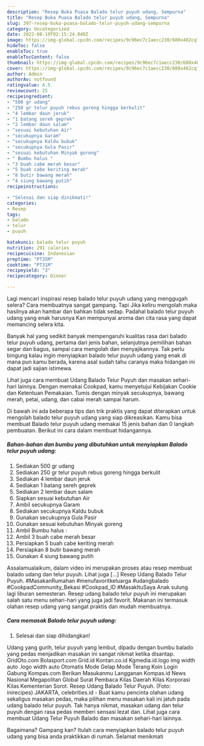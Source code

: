 ```yaml
---
description: "Resep Buka Puasa Balado telur puyuh udang, Sempurna"
title: "Resep Buka Puasa Balado telur puyuh udang, Sempurna"
slug: 397-resep-buka-puasa-balado-telur-puyuh-udang-sempurna
category: Uncategorized
date: 2022-08-19T02:15:24.040Z
image: https://img-global.cpcdn.com/recipes/9c96ec7c1aecc230/680x482cq70/balado-telur-puyuh-udang-foto-resep-utama.jpg
hideToc: false
enableToc: true
enableTocContent: false
thumbnail: https://img-global.cpcdn.com/recipes/9c96ec7c1aecc230/680x482cq70/balado-telur-puyuh-udang-foto-resep-utama.jpg
cover: https://img-global.cpcdn.com/recipes/9c96ec7c1aecc230/680x482cq70/balado-telur-puyuh-udang-foto-resep-utama.jpg
author: Admin
authorAv: notfound
ratingvalue: 4.5
reviewcount: 25
recipeingredient:
- "500 gr udang"
- "250 gr telur puyuh rebus goreng hingga berkulit"
- "4 lembar daun jeruk"
- "1 batang sereh geprek"
- "2 lembar daun salam"
- "sesuai kebutuhan Air"
- "secukupnya Garam"
- "secukupnya Kaldu bubuk"
- "secukupnya Gula Pasir"
- "sesuai kebutuhan Minyak goreng"
- " Bumbu halus "
- "3 buah cabe merah besar"
- "5 buah cabe keriting merah"
- "8 butir bawang merah"
- "4 siung bawang putih"
recipeinstructions:

- "Selesai dan siap dinikmati!"
categories:
- Resep
tags:
- balado
- telur
- puyuh

katakunci: balado telur puyuh 
nutrition: 291 calories
recipecuisine: Indonesian
preptime: "PT35M"
cooktime: "PT31M"
recipeyield: "3"
recipecategory: Dinner

---
```



Lagi mencari inspirasi resep balado telur puyuh udang yang menggugah selera? Cara membuatnya sangat gampang. Tapi Jika keliru mengolah maka hasilnya akan hambar dan bahkan tidak sedap. Padahal balado telur puyuh udang yang enak harusnya Kan mempunyai aroma dan cita rasa yang dapat memancing selera kita.


Banyak hal yang sedikit banyak mempengaruhi kualitas rasa dari balado telur puyuh udang, pertama dari jenis bahan, selanjutnya pemilihan bahan segar dan bagus, sampai cara mengolah dan menyajikannya. Tak perlu bingung kalau ingin menyiapkan balado telur puyuh udang yang enak di mana pun kamu berada, karena asal sudah tahu caranya maka hidangan ini dapat jadi sajian istimewa.

Lihat juga cara membuat Udang Balado Telur Puyuh dan masakan sehari-hari lainnya. Dengan memakai Cookpad, kamu menyetujui Kebijakan Cookie dan Ketentuan Pemakaian. Tumis dengan minyak secukupnya, bawang merah, petai, udang, dan cabai merah sampai harum.


Di bawah ini ada beberapa tips dan trik praktis yang dapat diterapkan untuk mengolah balado telur puyuh udang yang siap dikreasikan. Kamu bisa membuat Balado telur puyuh udang memakai 15 jenis bahan dan 0 langkah pembuatan. Berikut ini cara dalam membuat hidangannya.

<!--inarticleads1-->

##### Bahan-bahan dan bumbu yang dibutuhkan untuk menyiapkan Balado telur puyuh udang:

1. Sediakan 500 gr udang
1. Sediakan 250 gr telur puyuh rebus goreng hingga berkulit
1. Sediakan 4 lembar daun jeruk
1. Sediakan 1 batang sereh geprek
1. Sediakan 2 lembar daun salam
1. Siapkan sesuai kebutuhan Air
1. Ambil secukupnya Garam
1. Sediakan secukupnya Kaldu bubuk
1. Gunakan secukupnya Gula Pasir
1. Gunakan sesuai kebutuhan Minyak goreng
1. Ambil  Bumbu halus :
1. Ambil 3 buah cabe merah besar
1. Persiapkan 5 buah cabe keriting merah
1. Persiapkan 8 butir bawang merah
1. Gunakan 4 siung bawang putih


Assalamualaikum, dalam video ini merupakan proses atau resep membuat balado udang dan telur puyuh. Lihat juga […] Resep Udang Balado Telur Puyuh. #MasakanRumahan #menufavoritkeluarga #udangbalado #CookpadCommunity_Bekasi #Cookpad_ID #MasakItuSaya Anak sulung lagi liburan semesteran. Resep udang balado telur puyuh ini merupakan salah satu menu sehari-hari yang juga jadi favorit. Makanan ini termasuk olahan resep udang yang sangat praktis dan mudah membuatnya. 

<!--inarticleads2-->

##### Cara memasak Balado telur puyuh udang:


1. Selesai dan siap dihidangkan!

Udang yang gurih, telur puyuh yang lembut, dipadu dengan bumbu balado yang pedas menjadikan masakan ini sangat nikmat ketika disantap. GridOto.com Bolasport.com Grid.id Kontan.co.id Kgmedia.id.logo img width auto .logo width auto Otomatis Mode Gelap Mode Terang Koin Login Gabung Kompas.com Berikan Masukanmu Langganan Kompas.id News Nasional Megapolitan Global Surat Pembaca Kilas Daerah Kilas Korporasi Kilas Kementerian Sorot. Resep Udang Balado Telur Puyuh. (Foto: inirecipes) JAKARTA, celebrities.id - Buat kamu pencinta olahan udang sekaligus masakan pedas, maka pilihan menu masakan kali ini jatuh pada udang balado telur puyuh. Tak hanya nikmat, masakan udang dan telur puyuh dengan rasa pedas memberi sensasi lezat dan. Lihat juga cara membuat Udang Telur Puyuh Balado dan masakan sehari-hari lainnya. 

Bagaimana? Gampang kan? Itulah cara menyiapkan balado telur puyuh udang yang bisa anda praktikkan di rumah. Selamat menikmati
